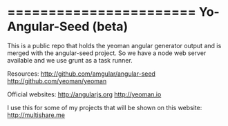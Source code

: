 =======================
Yo-Angular-Seed (beta)
=======================
This is a public repo that holds the yeoman angular generator output
and is merged with the angular-seed project. So we have a node web server
available and we use grunt as a task runner.

Resources:
	http://github.com/amgular/angular-seed
	http://github.com/yeoman/yeoman
	

Official websites: 
	http://angularjs.org
	http://yeoman.io

I use this for some of my projects that will be shown on this website:
	http://multishare.me

